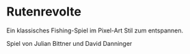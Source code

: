 # Rutenrevolte
Ein klassisches Fishing-Spiel im Pixel-Art Stil zum entspannen.

Spiel von Julian Bittner und David Danninger
